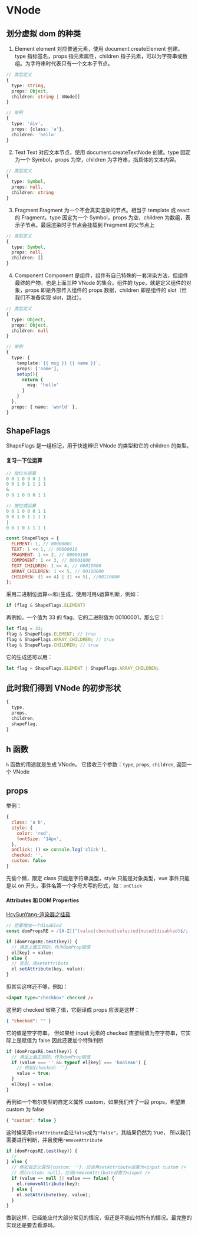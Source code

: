 # VNode

## 划分虚拟 dom 的种类

1. Element
   element 对应普通元素，使用 document.createElement 创建。type 指标签名，props 指元素属性，children 指子元素，可以为字符串或数组。为字符串时代表只有一个文本子节点。

```typescript
// 类型定义
{
  type: string,
  props: Object,
  children: string | VNode[]
}

// 举例
{
  type: 'div',
  props: {class: 'a'},
  children: 'hello'
}
```

2. Text
   Text 对应文本节点，使用 document.createTextNode 创建。type 因定为一个 Symbol，props 为空，children 为字符串，指具体的文本内容。

```typescript
// 类型定义
{
  type: Symbol,
  props: null,
  children: string
}

```

3. Fragment
   Fragment 为一个不会真实渲染的节点。相当于 template 或 react 的 Fragment。type 因定为一个 Symbol，props 为空，children 为数组，表示子节点。最后渲染时子节点会挂载到 Fragment 的父节点上

```typescript
// 类型定义
{
  type: Symbol,
  props: null,
  children: []
}

```

4. Component
   Component 是组件，组件有自己特殊的一套渲染方法，但组件最终的产物，也是上面三种 VNode 的集合。组件的 type，就是定义组件的对象，props 即是外部传入组件的 props 数据，children 即是组件的 slot（但我们不准备实现 slot，跳过）。

```typescript
// 类型定义
{
  type: Object,
  props: Object,
  children: null
}

// 举例
{
  type: {
    template:`{{ msg }} {{ name }}`,
    props: ['name'],
    setup(){
      return {
        msg: 'hello'
      }
    }
  },
  props: { name: 'world' },
}
```

## ShapeFlags

ShapeFlags 是一组标记，用于快速辨识 VNode 的类型和它的 children 的类型。

#### 复习一下位运算

```javascript
// 按位与运算
0 0 1 0 0 0 1 1
0 0 1 0 1 1 1 1
&
0 0 1 0 0 0 1 1

// 按位或运算
0 0 1 0 0 0 1 1
0 0 1 0 1 1 1 1
|
0 0 1 0 1 1 1 1
```

```javascript
const ShapeFlags = {
  ELEMENT: 1, // 00000001
  TEXT: 1 << 1, // 00000010
  FRAGMENT: 1 << 2, // 00000100
  COMPONENT: 1 << 3, // 00001000
  TEXT_CHILDREN: 1 << 4, // 00010000
  ARRAY_CHILDREN: 1 << 5, // 00100000
  CHILDREN: (1 << 4) | (1 << 5), //00110000
};
```

采用二进制位运算`<<`和`|`生成，使用时用`&`运算判断，例如：

```javascript
if (flag & ShapeFlags.ELEMENT)
```

再例如，一个值为 33 的 flag，它的二进制值为 00100001，那么它：

```javascript
let flag = 33;
flag & ShapeFlags.ELEMENT; // true
flag & ShapeFlags.ARRAY_CHILDREN; // true
flag & ShapeFlags.CHILDREN; // true
```

它的生成还可以用：

```javascript
let flag = ShapeFlags.ELEMENT | ShapeFlags.ARRAY_CHILDREN;
```

## 此时我们得到 VNode 的初步形状

```javascript
{
  type,
  props,
  children,
  shapeFlag,
}
```

## h 函数

`h` 函数的用途就是生成 VNode。
它接收三个参数：`type`, `props`, `children`, 返回一个 VNode

## props

举例：

```javascript
{
  class: 'a b',
  style: {
    color: 'red',
    fontSize: '14px',
  },
  onClick: () => console.log('click'),
  checked: '',
  custom: false
}
```

先偷个懒，限定 class 只能是字符串类型，style 只能是对象类型，vue 事件只能是以 on 开头，事件名第一个字母大写的形式，如：`onClick`

#### Attributes 和 DOM Properties

[HcySunYang-渲染器之挂载](http://hcysun.me/vue-design/zh/renderer.html#attributes-%E5%92%8C-dom-properties)

```javascript
// 还要增加一个disabled
const domPropsRE = /[A-Z]|^(value|checked|selected|muted|disabled)$/;

if (domPropsRE.test(key)) {
  // 满足上面正则的，作为domProp赋值
  el[key] = value;
} else {
  // 否则，用setAttribute
  el.setAttribute(key, value);
}
```

但其实这样还不够，例如：

```html
<input type="checkbox" checked />
```

这里的 checked 省略了值，它翻译成 props 应该是这样：

```json
{ "checked": "" }
```

它的值是空字符串。
但如果给 input 元素的 checked 直接赋值为空字符串，它实际上是赋值为 false
因此还要加个特殊判断

```javascript
if (domPropsRE.test(key)) {
  // 满足上面正则的，作为domProp赋值
  if (value === '' && typeof el[key] === 'boolean') {
    // 例如{checked: ''}
    value = true;
  }
  el[key] = value;
}
```

再例如一个布尔类型的自定义属性 custom，如果我们传了一段 props，希望置 custom 为 false

```json
{ "custom": false }
```

这时候采用`setAttribute`会让`false`成为`"false"`，其结果仍然为 true，
所以我们需要进行判断，并且使用`removeAttribute`

```javascript
if (domPropsRE.test(key)) {
  //
} else {
  // 例如自定义属性{custom: ''}，应该用setAttribute设置为<input custom />
  // 而{custom: null}，应用removeAttribute设置为<input />
  if (value == null || value === false) {
    el.removeAttribute(key);
  } else {
    el.setAttribute(key, value);
  }
}
```

做到这样，已经能应付大部分常见的情况，但还是不能应付所有的情况。最完整的实现还是要去看源码。
